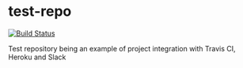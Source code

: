 # test-repo
[![Build Status](https://travis-ci.org/michallula/test-repo.svg?branch=master)](https://travis-ci.org/michallula/test-repo.svg?branch=master)

Test repository being an example of project integration with Travis CI, Heroku and Slack
